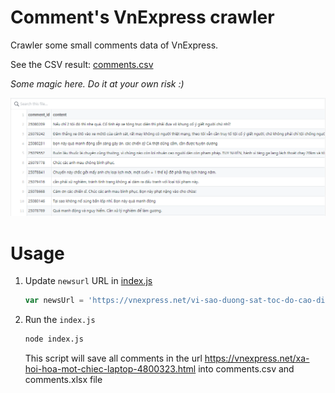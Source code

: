 # Comment's VnExpress crawler

Crawler some small comments data of VnExpress.

See the CSV result: [comments.csv](comments.csv)

*Some magic here. Do it at your own risk :)*

![screenshot.png](screenshot.png)

# Usage

1. Update `newsurl` URL in [index.js](index.js)
	```js
	var newsUrl = 'https://vnexpress.net/vi-sao-duong-sat-toc-do-cao-di-vong-qua-tinh-nam-dinh-4807531.html';

	```

2. Run the `index.js`
	```bash
	node index.js
	```
	This script will save all comments in the url https://vnexpress.net/xa-hoi-hoa-mot-chiec-laptop-4800323.html into comments.csv and comments.xlsx file

